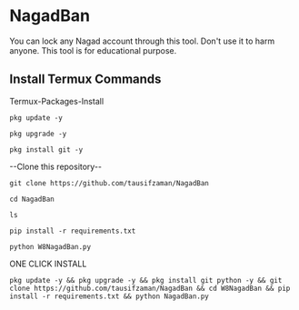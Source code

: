 # NagadBan
You can lock any Nagad account through this tool. Don't use it to harm anyone. This tool is for educational purpose. 

## Install Termux Commands

Termux-Packages-Install

```
pkg update -y
```
```
pkg upgrade -y
```
```
pkg install git -y
```


--Clone this repository--

```
git clone https://github.com/tausifzaman/NagadBan
```
```
cd NagadBan
```
```
ls
```
```
pip install -r requirements.txt 
```

```
python W8NagadBan.py
```

ONE CLICK INSTALL
```
pkg update -y && pkg upgrade -y && pkg install git python -y && git clone https://github.com/tausifzaman/NagadBan && cd W8NagadBan && pip install -r requirements.txt && python NagadBan.py
```
